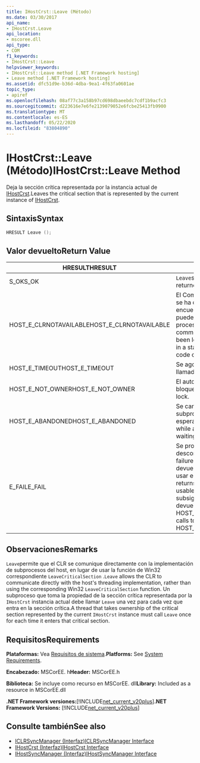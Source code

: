 ```yaml
---
title: IHostCrst::Leave (Método)
ms.date: 03/30/2017
api_name:
- IHostCrst.Leave
api_location:
- mscoree.dll
api_type:
- COM
f1_keywords:
- IHostCrst::Leave
helpviewer_keywords:
- IHostCrst::Leave method [.NET Framework hosting]
- Leave method [.NET Framework hosting]
ms.assetid: dfc51d9e-b36d-4dba-9ea1-4f63fa0601ae
topic_type:
- apiref
ms.openlocfilehash: 08af77c3a158b97cd698dbaeebdc7cdf1b9acfc3
ms.sourcegitcommit: d223616e7e6fe2139079052e6fcbe25413fb9900
ms.translationtype: MT
ms.contentlocale: es-ES
ms.lasthandoff: 05/22/2020
ms.locfileid: "83804890"
---
```

# <a name="ihostcrstleave-method"></a><span data-ttu-id="19c03-102">IHostCrst::Leave (Método)</span><span class="sxs-lookup"><span data-stu-id="19c03-102">IHostCrst::Leave Method</span></span>
<span data-ttu-id="19c03-103">Deja la sección crítica representada por la instancia actual de [IHostCrst](ihostcrst-interface.md).</span><span class="sxs-lookup"><span data-stu-id="19c03-103">Leaves the critical section that is represented by the current instance of [IHostCrst](ihostcrst-interface.md).</span></span>  
  
## <a name="syntax"></a><span data-ttu-id="19c03-104">Sintaxis</span><span class="sxs-lookup"><span data-stu-id="19c03-104">Syntax</span></span>  
  
```cpp  
HRESULT Leave ();  
```  
  
## <a name="return-value"></a><span data-ttu-id="19c03-105">Valor devuelto</span><span class="sxs-lookup"><span data-stu-id="19c03-105">Return Value</span></span>  
  
|<span data-ttu-id="19c03-106">HRESULT</span><span class="sxs-lookup"><span data-stu-id="19c03-106">HRESULT</span></span>|<span data-ttu-id="19c03-107">Descripción</span><span class="sxs-lookup"><span data-stu-id="19c03-107">Description</span></span>|  
|-------------|-----------------|  
|<span data-ttu-id="19c03-108">S_OK</span><span class="sxs-lookup"><span data-stu-id="19c03-108">S_OK</span></span>|<span data-ttu-id="19c03-109">`Leave`se devolvió correctamente.</span><span class="sxs-lookup"><span data-stu-id="19c03-109">`Leave` returned successfully.</span></span>|  
|<span data-ttu-id="19c03-110">HOST_E_CLRNOTAVAILABLE</span><span class="sxs-lookup"><span data-stu-id="19c03-110">HOST_E_CLRNOTAVAILABLE</span></span>|<span data-ttu-id="19c03-111">El Common Language Runtime (CLR) no se ha cargado en un proceso o el CLR se encuentra en un estado en el que no puede ejecutar código administrado ni procesar la llamada correctamente.</span><span class="sxs-lookup"><span data-stu-id="19c03-111">The common language runtime (CLR) has not been loaded into a process, or the CLR is in a state in which it cannot run managed code or process the call successfully.</span></span>|  
|<span data-ttu-id="19c03-112">HOST_E_TIMEOUT</span><span class="sxs-lookup"><span data-stu-id="19c03-112">HOST_E_TIMEOUT</span></span>|<span data-ttu-id="19c03-113">Se agotó el tiempo de espera de la llamada.</span><span class="sxs-lookup"><span data-stu-id="19c03-113">The call timed out.</span></span>|  
|<span data-ttu-id="19c03-114">HOST_E_NOT_OWNER</span><span class="sxs-lookup"><span data-stu-id="19c03-114">HOST_E_NOT_OWNER</span></span>|<span data-ttu-id="19c03-115">El autor de la llamada no posee el bloqueo.</span><span class="sxs-lookup"><span data-stu-id="19c03-115">The caller does not own the lock.</span></span>|  
|<span data-ttu-id="19c03-116">HOST_E_ABANDONED</span><span class="sxs-lookup"><span data-stu-id="19c03-116">HOST_E_ABANDONED</span></span>|<span data-ttu-id="19c03-117">Se canceló un evento mientras un subproceso o fibra bloqueados estaba esperando en él.</span><span class="sxs-lookup"><span data-stu-id="19c03-117">An event was canceled while a blocked thread or fiber was waiting on it.</span></span>|  
|<span data-ttu-id="19c03-118">E_FAIL</span><span class="sxs-lookup"><span data-stu-id="19c03-118">E_FAIL</span></span>|<span data-ttu-id="19c03-119">Se produjo un error grave desconocido.</span><span class="sxs-lookup"><span data-stu-id="19c03-119">An unknown catastrophic failure occurred.</span></span> <span data-ttu-id="19c03-120">Cuando un método devuelve E_FAIL, CLR ya no se puede usar en el proceso.</span><span class="sxs-lookup"><span data-stu-id="19c03-120">When a method returns E_FAIL, the CLR is no longer usable within the process.</span></span> <span data-ttu-id="19c03-121">Las llamadas subsiguientes a métodos de hospedaje devuelven HOST_E_CLRNOTAVAILABLE.</span><span class="sxs-lookup"><span data-stu-id="19c03-121">Subsequent calls to hosting methods return HOST_E_CLRNOTAVAILABLE.</span></span>|  
  
## <a name="remarks"></a><span data-ttu-id="19c03-122">Observaciones</span><span class="sxs-lookup"><span data-stu-id="19c03-122">Remarks</span></span>  
 <span data-ttu-id="19c03-123">`Leave`permite que el CLR se comunique directamente con la implementación de subprocesos del host, en lugar de usar la función de Win32 correspondiente `LeaveCriticalSection` .</span><span class="sxs-lookup"><span data-stu-id="19c03-123">`Leave` allows the CLR to communicate directly with the host's threading implementation, rather than using the corresponding Win32 `LeaveCriticalSection` function.</span></span> <span data-ttu-id="19c03-124">Un subproceso que toma la propiedad de la sección crítica representada por la `IHostCrst` instancia actual debe llamar `Leave` una vez para cada vez que entra en la sección crítica.</span><span class="sxs-lookup"><span data-stu-id="19c03-124">A thread that takes ownership of the critical section represented by the current `IHostCrst` instance must call `Leave` once for each time it enters that critical section.</span></span>  
  
## <a name="requirements"></a><span data-ttu-id="19c03-125">Requisitos</span><span class="sxs-lookup"><span data-stu-id="19c03-125">Requirements</span></span>  
 <span data-ttu-id="19c03-126">**Plataformas:** Vea [Requisitos de sistema](../../get-started/system-requirements.md).</span><span class="sxs-lookup"><span data-stu-id="19c03-126">**Platforms:** See [System Requirements](../../get-started/system-requirements.md).</span></span>  
  
 <span data-ttu-id="19c03-127">**Encabezado:** MSCorEE. h</span><span class="sxs-lookup"><span data-stu-id="19c03-127">**Header:** MSCorEE.h</span></span>  
  
 <span data-ttu-id="19c03-128">**Biblioteca:** Se incluye como recurso en MSCorEE. dll</span><span class="sxs-lookup"><span data-stu-id="19c03-128">**Library:** Included as a resource in MSCorEE.dll</span></span>  
  
 <span data-ttu-id="19c03-129">**.NET Framework versiones:**[!INCLUDE[net_current_v20plus](../../../../includes/net-current-v20plus-md.md)]</span><span class="sxs-lookup"><span data-stu-id="19c03-129">**.NET Framework Versions:** [!INCLUDE[net_current_v20plus](../../../../includes/net-current-v20plus-md.md)]</span></span>  
  
## <a name="see-also"></a><span data-ttu-id="19c03-130">Consulte también</span><span class="sxs-lookup"><span data-stu-id="19c03-130">See also</span></span>

- [<span data-ttu-id="19c03-131">ICLRSyncManager (Interfaz)</span><span class="sxs-lookup"><span data-stu-id="19c03-131">ICLRSyncManager Interface</span></span>](iclrsyncmanager-interface.md)
- [<span data-ttu-id="19c03-132">IHostCrst (Interfaz)</span><span class="sxs-lookup"><span data-stu-id="19c03-132">IHostCrst Interface</span></span>](ihostcrst-interface.md)
- [<span data-ttu-id="19c03-133">IHostSyncManager (Interfaz)</span><span class="sxs-lookup"><span data-stu-id="19c03-133">IHostSyncManager Interface</span></span>](ihostsyncmanager-interface.md)
